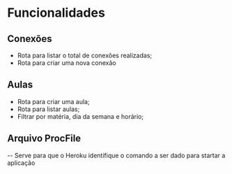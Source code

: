 # Funcionalidades

## Conexões

- Rota para listar o total de conexões realizadas;
- Rota para criar uma nova conexão

## Aulas 

- Rota para criar uma aula;
- Rota para listar aulas;
- Filtrar por matéria, dia da semana e horário;

## Arquivo ProcFile

-- Serve para que o Heroku identifique o comando a ser dado para startar a aplicação